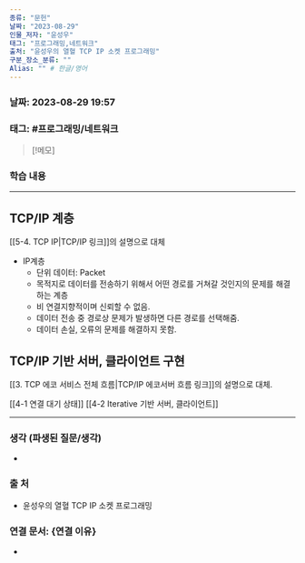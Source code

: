 ```yaml
---
종류: "문헌"
날짜: "2023-08-29"
인물_저자: "윤성우"
태그: "프로그래밍,네트워크"
출처: "윤성우의 열혈 TCP IP 소켓 프로그래밍"
구분_장소_분류: ""
Alias: "" # 한글/영어
---
```


### 날짜: 2023-08-29 19:57
### 태그: #프로그래밍/네트워크

>[!메모]
> 

### 학습 내용
---
## TCP/IP 계층
[[5-4. TCP IP|TCP/IP 링크]]의 설명으로 대체
- IP계층
	- 단위 데이터: Packet
	- 목적지로 데이터를 전송하기 위해서 어떤 경로를 거쳐갈 것인지의 문제를 해결하는 계층
	- 비 연결지향적이며 신뢰할 수 없음.
	- 데이터 전송 중 경로상 문제가 발생하면 다른 경로를 선택해줌.
	- 데이터 손실, 오류의 문제를 해결하지 못함.
## TCP/IP 기반 서버, 클라이언트 구현
[[3. TCP 에코 서비스 전체 흐름|TCP/IP 에코서버 흐름 링크]]의 설명으로 대체.

[[4-1 연결 대기 상태]]
[[4-2 Iterative 기반 서버, 클라이언트]]


---
### 생각 (파생된 질문/생각)
- 
### 출 처
- 윤성우의 열혈 TCP IP 소켓 프로그래밍

### 연결 문서: {연결 이유}
- 